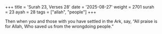 +++
title = 'Surah 23, Verses 28'
date = '2025-08-27'
weight = 2701
surah = 23
ayah = 28
tags = ["allah", "people"]
+++

Then when you and those with you have settled in the Ark, say, “All praise is for Allah, Who saved us from the wrongdoing people.”